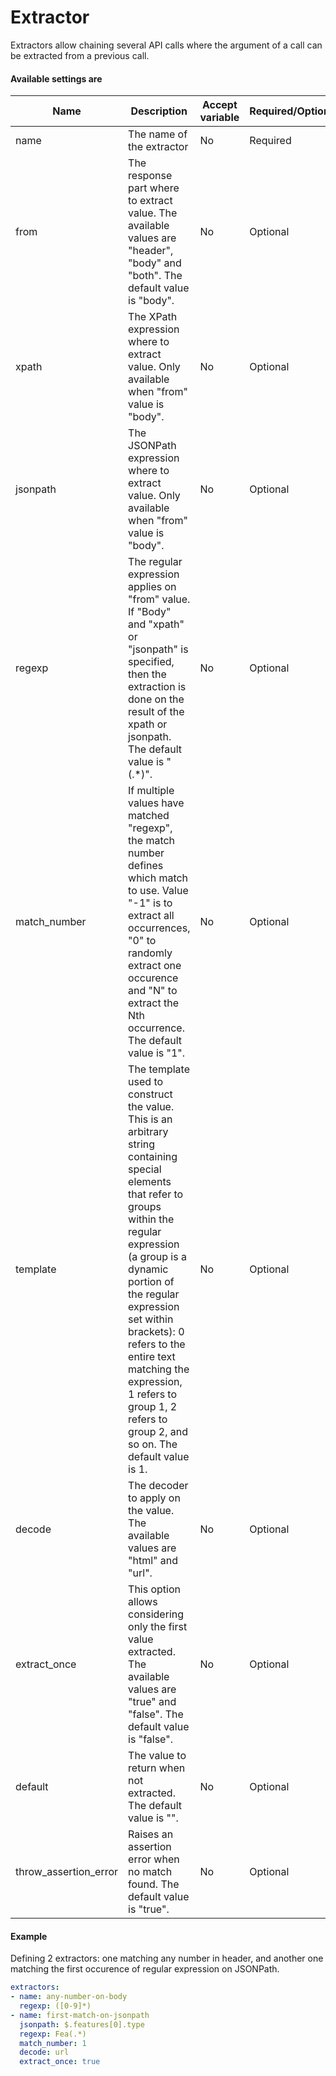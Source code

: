 # Extractor
Extractors allow chaining several API calls where the argument of a call can be extracted from a previous call.

#### Available settings are

| Name                   | Description                                 | Accept variable     | Required/Optional |
| ---------------------- | -----------------------------------------------------------------------------------------------------------------------------------------------------------------------------------------------------------------------------------------------------------------------------------------------------------------------------------------------------------------------------------| ------- | ------------- |
| name                   | The name of the extractor                                                                                                                                                                                                                                                                                                                                                          | No      | Required      |
| from                   | The response part where to extract value. The available values are "header", "body" and "both". The default value is "body".                                                                                                                                                                                                                                                       | No      | Optional      |
| xpath                  | The XPath expression where to extract value. Only available when "from" value is "body".                                                                                                                                                                                                                                                                                           | No      | Optional      |
| jsonpath               | The JSONPath expression where to extract value. Only available when "from" value is "body".                                                                                                                                                                                                                                                                                        | No      | Optional      |
| regexp                 | The regular expression applies on "from" value. If "Body" and "xpath" or "jsonpath" is specified, then the extraction is done on the result of the xpath or jsonpath. The default value is "(.*)".                                                                                                                                                                                 | No      | Optional      |
| match_number           | If multiple values have matched "regexp", the match number defines which match to use. Value "-1" is to extract all occurrences, "0" to randomly extract one occurence and "N" to extract the Nth occurrence. The default value is "1".                                                                                                                                            | No      | Optional      |
| template               | The template used to construct the value. This is an arbitrary string containing special elements that refer to groups within the regular expression (a group is a dynamic portion of the regular expression set within brackets): $0$ refers to the entire text matching the expression, $1$ refers to group 1, $2$ refers to group 2, and so on. The default value is $1$.       | No      | Optional      |
| decode                 | The decoder to apply on the value. The available values are "html" and "url".                                                                                                                                                                                                                                                                                                      | No      | Optional      |
| extract_once           | This option allows considering only the first value extracted. The available values are "true" and "false". The default value is "false".                                                                                                                                                                                                                                          | No      | Optional      |
| default                | The value to return when not extracted. The default value is "<NOT FOUND>".                                                                                                                                                                                                                                                                                                        | No      | Optional      |   
| throw_assertion_error  | Raises an assertion error when no match found. The default value is "true".                                                                                                                                                                                                                                                                                                        | No      | Optional      |


#### Example

Defining 2 extractors: one  matching any number in header, and another one matching the first occurence of regular expression on JSONPath.

```yaml
extractors:
- name: any-number-on-body
  regexp: ([0-9]*)
- name: first-match-on-jsonpath
  jsonpath: $.features[0].type
  regexp: Fea(.*)
  match_number: 1
  decode: url
  extract_once: true
```